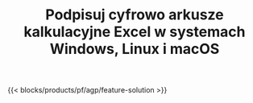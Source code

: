 ﻿---
title: Podpisuj cyfrowo arkusze kalkulacyjne Excel w systemach Windows, Linux i macOS 
weight: 7730
url: /pl/signature
description: Bezpłatna aplikacja i interfejsy API do zarządzania podpisami graficznymi i tekstowymi w plikach XLS, XLSX i ODS
---
{{< blocks/products/pf/agp/feature-solution >}} 

